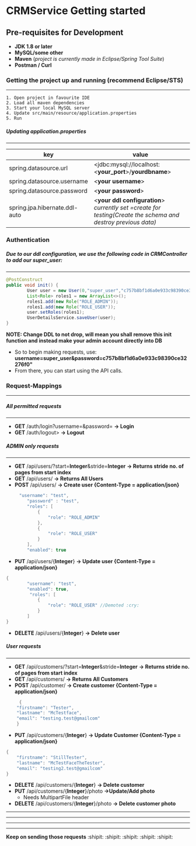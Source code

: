 # CRMService Getting started

## Pre-requisites for Development

* __JDK 1.8 or later__
* __MySQL/some other__
* __Maven__ (_project is currently made in Eclipse/Spring Tool Suite_)
* __Postman / Curl__

### Getting the project up and running (recommend Eclipse/STS)
---
	1. Open project in favourite IDE
	2. Load all maven dependencies
	3. Start your local MySQL server
	4. Update src/main/resource/application.properties
	5. Run
	

##### Updating application.properties 
---
key | value
-|-
spring.datasource.url | <jdbc:mysql://localhost:<**your_port**>/**yourdbname**>
spring.datasource.username | <**your username**>
spring.datasource.password | <**your password**>
spring.jpa.hibernate.ddl-auto | <**your ddl configuration**> _currently set =create for testing(Create the schema and destroy previous data)_

### Authentication
##### Due to our ddl configuration, we use the following code in CRMController to add our super_user:
---
```Java
@PostConstruct
public void init() {
        User user = new User(0,"super_user","c757b8bf1d6a0e933c98390ce32276f0",true);
	    List<Role> roles1 = new ArrayList<>();
	    roles1.add(new Role("ROLE_ADMIN"));
	    roles1.add(new Role("ROLE_USER"));
	    user.setRoles(roles1);
	    UserDetailsService.saveUser(user);
}
```
**NOTE: Change DDL to not drop, will mean you shall remove this init function and instead make your admin account directly into DB**
* So to begin making requests, use: **username=super_user&password=c757b8bf1d6a0e933c98390ce32276f0"**
* From there, you can start using the API calls.

### Request-Mappings
---
##### All permitted requests
---
* **GET** /auth/login?username=<yourusername>&password=<yourpassword>  **-> Login**
* **GET** /auth/logout>  **-> Logout**
##### ADMIN only requests
---
* **GET** /api/users/?start=**Integer**&stride=**Integer**  **-> Returns stride no. of pages from start index**
* **GET** /api/users/  **-> Returns All Users**
* **POST** /api/users/  **-> Create user {Content-Type = application/json}**

```Java
     "username": "test",
        "password" : "test",
        "roles": [
            {
                "role": "ROLE_ADMIN"
            },
            {
                "role": "ROLE_USER"
            }
        ],
        "enabled": true
```
* **PUT** /api/users/{**Integer**} **-> Update user {Content-Type = application/json}**
```Java
{
        "username": "test",
        "enabled": true,
         "roles": [
            {
                "role": "ROLE_USER" //Demoted :cry:
            }
        ]
}
```
* **DELETE** /api/users/{**Integer**} **-> Delete user**
##### User requests 
---
* **GET** /api/customers/?start=**Integer**&stride=**Integer**  **-> Returns stride no. of pages from start index**
* **GET** /api/customers/  **-> Returns All Customers**
* **POST** /api/customer/  **-> Create customer {Content-Type = application/json}**

```Java
     {
    "firstname": "Tester",
    "lastname": "McTestface",
    "email": "testing.test@gmailcom"
    }
```
* **PUT** /api/customers/{**Integer**} **-> Update Customer {Content-Type = application/json}**
```Java
{
    "firstname": "StillTester",
    "lastname": "McTestFaceTheTester",
    "email": "testing2.test@gmailcom"
}
```
* **DELETE** /api/customers/{**Integer**} **-> Delete customer**
* **PUT** /api/customers/{**Integer**}/photo **->Update/Add photo**
    *  Needs MultipartFile header
* **DELETE** /api/customers/{**Integer**}/photo **-> Delete customer photo**

---
---
---
---
**Keep on sending those requests**
:shipit: :shipit: :shipit: :shipit: :shipit: